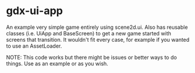 gdx-ui-app
==========

An example very simple game entirely using scene2d.ui.  Also has reusable classes (i.e. UiApp and BaseScreen) to get a new game started with screens that transition.  It wouldn't fit every case, for example if you wanted to use an AssetLoader.  

NOTE: This code works but there might be issues or better ways to do things. Use as an example or as you wish.
